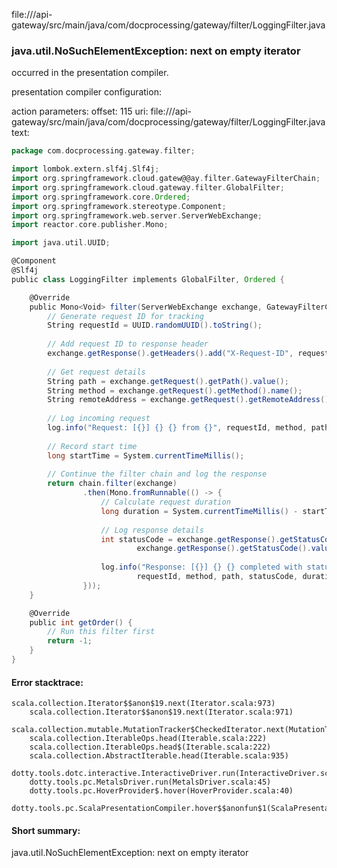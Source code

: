 file://<WORKSPACE>/api-gateway/src/main/java/com/docprocessing/gateway/filter/LoggingFilter.java
### java.util.NoSuchElementException: next on empty iterator

occurred in the presentation compiler.

presentation compiler configuration:


action parameters:
offset: 115
uri: file://<WORKSPACE>/api-gateway/src/main/java/com/docprocessing/gateway/filter/LoggingFilter.java
text:
```scala
package com.docprocessing.gateway.filter;

import lombok.extern.slf4j.Slf4j;
import org.springframework.cloud.gatew@@ay.filter.GatewayFilterChain;
import org.springframework.cloud.gateway.filter.GlobalFilter;
import org.springframework.core.Ordered;
import org.springframework.stereotype.Component;
import org.springframework.web.server.ServerWebExchange;
import reactor.core.publisher.Mono;

import java.util.UUID;

@Component
@Slf4j
public class LoggingFilter implements GlobalFilter, Ordered {

    @Override
    public Mono<Void> filter(ServerWebExchange exchange, GatewayFilterChain chain) {
        // Generate request ID for tracking
        String requestId = UUID.randomUUID().toString();
        
        // Add request ID to response header
        exchange.getResponse().getHeaders().add("X-Request-ID", requestId);
        
        // Get request details
        String path = exchange.getRequest().getPath().value();
        String method = exchange.getRequest().getMethod().name();
        String remoteAddress = exchange.getRequest().getRemoteAddress().getAddress().getHostAddress();
        
        // Log incoming request
        log.info("Request: [{}] {} {} from {}", requestId, method, path, remoteAddress);
        
        // Record start time
        long startTime = System.currentTimeMillis();
        
        // Continue the filter chain and log the response
        return chain.filter(exchange)
                .then(Mono.fromRunnable(() -> {
                    // Calculate request duration
                    long duration = System.currentTimeMillis() - startTime;
                    
                    // Log response details
                    int statusCode = exchange.getResponse().getStatusCode() != null ? 
                            exchange.getResponse().getStatusCode().value() : 0;
                            
                    log.info("Response: [{}] {} {} completed with status {} in {} ms", 
                            requestId, method, path, statusCode, duration);
                }));
    }

    @Override
    public int getOrder() {
        // Run this filter first
        return -1;
    }
}

```



#### Error stacktrace:

```
scala.collection.Iterator$$anon$19.next(Iterator.scala:973)
	scala.collection.Iterator$$anon$19.next(Iterator.scala:971)
	scala.collection.mutable.MutationTracker$CheckedIterator.next(MutationTracker.scala:76)
	scala.collection.IterableOps.head(Iterable.scala:222)
	scala.collection.IterableOps.head$(Iterable.scala:222)
	scala.collection.AbstractIterable.head(Iterable.scala:935)
	dotty.tools.dotc.interactive.InteractiveDriver.run(InteractiveDriver.scala:164)
	dotty.tools.pc.MetalsDriver.run(MetalsDriver.scala:45)
	dotty.tools.pc.HoverProvider$.hover(HoverProvider.scala:40)
	dotty.tools.pc.ScalaPresentationCompiler.hover$$anonfun$1(ScalaPresentationCompiler.scala:376)
```
#### Short summary: 

java.util.NoSuchElementException: next on empty iterator